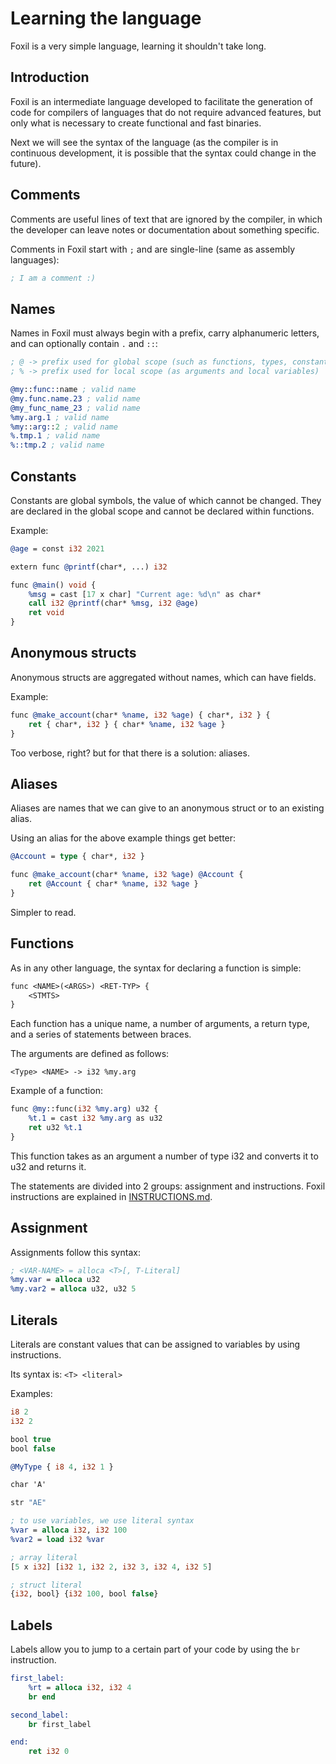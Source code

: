 # Learning the language

Foxil is a very simple language, learning it shouldn't take
long.

## Introduction

Foxil is an intermediate language developed to facilitate the
generation of code for compilers of languages ​​that do not
require advanced features, but only what is necessary to create
functional and fast binaries.

Next we will see the syntax of the language (as the compiler is
in continuous development, it is possible that the syntax could
change in the future).

## Comments

Comments are useful lines of text that are ignored by the
compiler, in which the developer can leave notes or documentation
about something specific.

Comments in Foxil start with `;` and are single-line (same as
assembly languages):

```llvm
; I am a comment :)
```

## Names

Names in Foxil must always begin with a prefix, carry
alphanumeric letters, and can optionally contain `.` and `::`:

```llvm
; @ -> prefix used for global scope (such as functions, types, constants and variables, etc.)
; % -> prefix used for local scope (as arguments and local variables)

@my::func::name ; valid name
@my.func.name.23 ; valid name
@my_func_name_23 ; valid name
%my.arg.1 ; valid name
%my::arg::2 ; valid name
%.tmp.1 ; valid name
%::tmp.2 ; valid name
```

## Constants

Constants are global symbols, the value of which cannot be changed.
They are declared in the global scope and cannot be declared within
functions.

Example:

```llvm
@age = const i32 2021

extern func @printf(char*, ...) i32

func @main() void {
    %msg = cast [17 x char] "Current age: %d\n" as char*
    call i32 @printf(char* %msg, i32 @age)
    ret void
}
```

## Anonymous structs

Anonymous structs are aggregated without names, which can have fields.

Example:

```llvm
func @make_account(char* %name, i32 %age) { char*, i32 } {
    ret { char*, i32 } { char* %name, i32 %age }
}
```

Too verbose, right? but for that there is a solution: aliases.

## Aliases

Aliases are names that we can give to an anonymous struct or to an existing
alias.

Using an alias for the above example things get better:

```llvm
@Account = type { char*, i32 }

func @make_account(char* %name, i32 %age) @Account {
    ret @Account { char* %name, i32 %age }
}
```

Simpler to read.

## Functions

As in any other language, the syntax for declaring a function
is simple:

```llvm
func <NAME>(<ARGS>) <RET-TYP> {
	<STMTS>
}
```

Each function has a unique name, a number of arguments, a
return type, and a series of statements between braces.

The arguments are defined as follows:

```
<Type> <NAME> -> i32 %my.arg
```

Example of a function:

```llvm
func @my::func(i32 %my.arg) u32 {
	%t.1 = cast i32 %my.arg as u32
	ret u32 %t.1
}
```

This function takes as an argument a number of type i32 and
converts it to u32 and returns it.

The statements are divided into 2 groups: assignment and
instructions. Foxil instructions are explained in
[INSTRUCTIONS.md](docs/INSTRUCTIONS.md).

## Assignment

Assignments follow this syntax:

```llvm
; <VAR-NAME> = alloca <T>[, T-Literal]
%my.var = alloca u32
%my.var2 = alloca u32, u32 5
```

## Literals

Literals are constant values ​​that can be assigned to variables by
using instructions.

Its syntax is: `<T> <literal>`

Examples:

```llvm
i8 2
i32 2

bool true
bool false

@MyType { i8 4, i32 1 }

char 'A'

str "AE"

; to use variables, we use literal syntax
%var = alloca i32, i32 100
%var2 = load i32 %var

; array literal
[5 x i32] [i32 1, i32 2, i32 3, i32 4, i32 5]

; struct literal
{i32, bool} {i32 100, bool false}
```

## Labels

Labels allow you to jump to a certain part of your code by using the `br` instruction.

```llvm
first_label:
    %rt = alloca i32, i32 4
    br end

second_label:
    br first_label

end:
    ret i32 0
```
